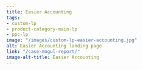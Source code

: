 ```yaml
---
title: Easier Accounting
tags:
- custom-lp
- product-category-main-lp
- ppc-lp
image: "/images/custom-lp-easier-accounting.jpg"
alt: Easier Accounting landing page
link: "/case-mogul-report/"
image-alt-title: Easier Accounting
---
```


